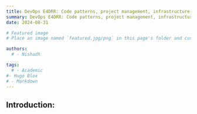 ```yaml
---
title: DevOps E4DRR: Code patterns, project management, infrastructure, workflow 
summary: DevOps E4DRR: Code patterns, project management, infrastructure, workflow 
date: 2024-08-31

# Featured image
# Place an image named `featured.jpg/png` in this page's folder and customize its options here.

authors:
  # - Nishadh

tags:
  # - Academic
#- Hugo Blox
# - Markdown
---
```


## Introduction:


